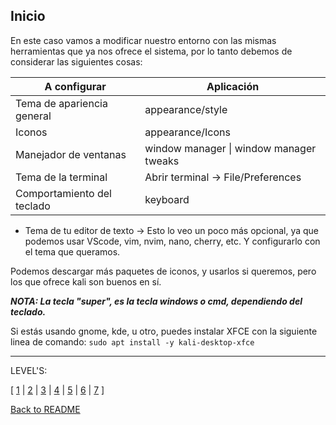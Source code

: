 ## Inicio

En este caso vamos a modificar nuestro entorno con las mismas herramientas que ya nos ofrece el sistema, por lo tanto debemos de considerar las siguientes cosas:


| A configurar               | Aplicación                              |
| -------------------------- | --------------------------------------- |
| Tema de apariencia general | appearance/style                        |
| Iconos                     | appearance/Icons                        |
| Manejador de ventanas      | window manager \| window manager tweaks |
| Tema de la terminal        | Abrir terminal -> File/Preferences      |
| Comportamiento del teclado | keyboard                                |



- Tema de tu editor de texto -> Esto lo veo un poco más opcional, ya que podemos usar VScode, vim, nvim, nano, cherry, etc. Y configurarlo con el tema que queramos.

Podemos descargar más paquetes de iconos, y usarlos si queremos, pero los que ofrece kali son buenos en sí.

***NOTA: La tecla "super", es la tecla windows o cmd, dependiendo del teclado.***

Si estás usando gnome, kde, u otro, puedes instalar XFCE con la siguiente linea de comando:
`sudo apt install -y kali-desktop-xfce`

---

LEVEL'S:

[ [1](LEVELS/Appearance.md) | [2](LEVELS/Windows.md) | [3](LEVELS/Terminal.md) | [4](LEVELS/Keyboard.md) 
| [5](LEVELS/Mouse.md) | [6](LEVELS/Panel.md) | [7](LEVELS/Desktop.md) ]


[Back to README](README.md)
